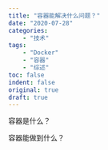 ```yaml
---
title: "容器能解决什么问题？"
date: "2020-07-28"
categories:
    - "技术"
tags:
    - "Docker"
    - "容器"
    - "综述"
toc: false
indent: false
original: true
draft: true
---
```


容器是什么？

容器能做到什么？

